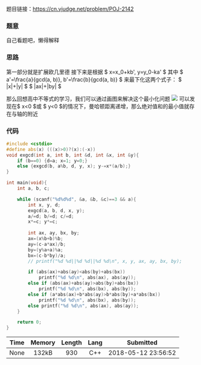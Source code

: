 题目链接：<https://cn.vjudge.net/problem/POJ-2142>

### 题意
自己看题吧，懒得解释

### 思路
第一部分就是扩展欧几里德
接下来是根据 $ x=x_0+kb', y=y_0-ka' $
其中 $ a'=\frac{a}{gcd(a, b)}, b'=\frac{b}{gcd(a, b)} $
来最下化这两个式子：
$ |x|+|y| $
$ |ax|+|by| $

那么回想高中不等式的学习，我们可以通过画图来解决这个最小化问题
![](https://images2018.cnblogs.com/blog/1225237/201805/1225237-20180513001429109-361172508.png)
可以发现在$ x<0 $或 $ y<0 $的情况下，曼哈顿距离递增，那么绝对值和的最小值就存在与轴的附近

### 代码
```cpp
#include <cstdio>
#define abs(x) (((x)>0)?(x):(-x))
void exgcd(int a, int b, int &d, int &x, int &y){
    if (b==0) {d=a; x=1; y=0;}
    else {exgcd(b, a%b, d, y, x); y-=x*(a/b);}
}

int main(void){
    int a, b, c;

    while (scanf("%d%d%d", &a, &b, &c)==3 && a){
        int x, y, d;
        exgcd(a, b, d, x, y);
        a/=d; b/=d; c/=d;
        x*=c; y*=c;
        
        int ax, ay, bx, by;
        ax=(x%b+b)%b;
        ay=(c-a*ax)/b;
        by=(y%a+a)%a;
        bx=(c-b*by)/a;
        // printf("%d %d||%d %d||%d %d\n", x, y, ax, ay, bx, by);

        if (abs(ax)+abs(ay)<abs(by)+abs(bx))
            printf("%d %d\n", abs(ax), abs(ay));
        else if (abs(ax)+abs(ay)>abs(by)+abs(bx))
            printf("%d %d\n", abs(bx), abs(by));
        else if (a*abs(ax)+b*abs(ay)>b*abs(by)+a*abs(bx))
            printf("%d %d\n", abs(bx), abs(by));
        else printf("%d %d\n", abs(ax), abs(ay));
    }

    return 0;
}

```

Time|Memory|Length|Lang|Submitted
:-:|:-:|:-:|:-:|:-:
None|132kB|930|C++|2018-05-12 23:56:52